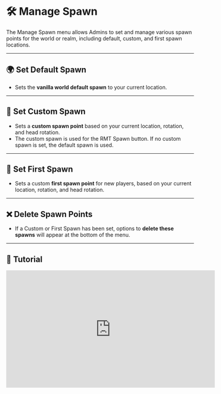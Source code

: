 # 🛠️ Manage Spawn

The Manage Spawn menu allows Admins to set and manage various spawn points for the world or realm, including default, custom, and first spawn locations.

---

## 🌍 Set Default Spawn

- Sets the **vanilla world default spawn** to your current location.

---

## 🎯 Set Custom Spawn

- Sets a **custom spawn point** based on your current location, rotation, and head rotation.
- The custom spawn is used for the RMT Spawn button. If no custom spawn is set, the default spawn is used.

---

## 🚀 Set First Spawn

- Sets a custom **first spawn point** for new players, based on your current location, rotation, and head rotation.

---

## ❌ Delete Spawn Points

- If a Custom or First Spawn has been set, options to **delete these spawns** will appear at the bottom of the menu.

---

## 🎥 Tutorial

<iframe width="560" height="315" src="https://www.youtube.com/embed/f9dQegArmWI?si=2GbN3llZR_8e_cgy&amp;start=352" title="Manage Spawn Tutorial" frameborder="0" allow="accelerometer; autoplay; clipboard-write; encrypted-media; gyroscope; picture-in-picture; web-share" referrerpolicy="strict-origin-when-cross-origin" allowfullscreen></iframe>

